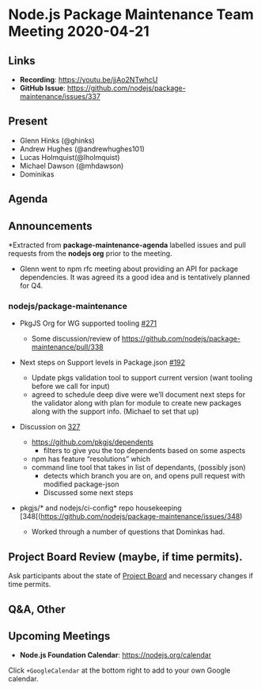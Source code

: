 ﻿# Node.js  Package Maintenance Team Meeting 2020-04-21


## Links


* **Recording**: https://youtu.be/jjAo2NTwhcU 
* **GitHub Issue**: https://github.com/nodejs/package-maintenance/issues/337

## Present

* Glenn Hinks (@ghinks)
* Andrew Hughes (@andrewhughes101)
* Lucas Holmquist(@lholmquist)
* Michael Dawson (@mhdawson)
* Dominikas

## Agenda

## Announcements
 
*Extracted from **package-maintenance-agenda** labelled issues and pull requests from the **nodejs org** prior to the meeting.

* Glenn went to npm rfc meeting about providing an API for package dependencies. It was 
  agreed its a good idea and is tentatively planned for Q4.

### nodejs/package-maintenance

* PkgJS Org for WG supported tooling [#271](https://github.com/nodejs/package-maintenance/issues/271)
  * Some discussion/review of https://github.com/nodejs/package-maintenance/pull/338

* Next steps on Support levels in Package.json [#192](https://github.com/nodejs/package-maintenance/issues/192)
  * Update pkgs validation tool to support current version (want tooling before we call for input)
  * agreed to schedule deep dive were we’ll document next steps
    for the validator along with plan for module to create new packages
    along with the support info. (Michael to set that up)

* Discussion on [327](https://github.com/nodejs/package-maintenance/issues/327)
  * https://github.com/pkgjs/dependents
    * filters to give you the top dependents based on some aspects
  * npm has feature “resolutions” which 
  * command line tool that takes in list of dependants, (possibly json)
    * detects which branch you are on, and opens pull request with modified package-json
    * Discussed some next steps

* pkgjs/* and nodejs/ci-config* repo housekeeping [348[(https://github.com/nodejs/package-maintenance/issues/348)
  * Worked through a number of questions that Dominkas had.

## Project Board Review (maybe, if time permits).

Ask participants about the state of [Project Board](https://github.com/nodejs/package-maintenance/projects/1) and necessary changes if time permits.

## Q&A, Other

## Upcoming Meetings

* **Node.js Foundation Calendar**: https://nodejs.org/calendar

Click `+GoogleCalendar` at the bottom right to add to your own Google calendar.
